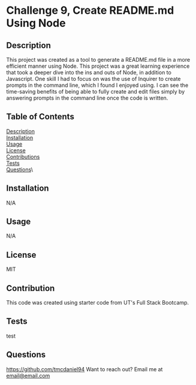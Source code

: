 # Challenge 9, Create README.md Using Node

## Description
This project was created as a tool to generate a README.md file in a more efficient manner using Node. This project was a great learning experience that took a deeper dive into the ins and outs of Node, in addition to Javascript. One skill I had to focus on was the use of Inquirer to create prompts in the command line, which I found I enjoyed using. I can see the time-saving benefits of being able to fully create and edit files simply by answering prompts in the command line once the code is written. 

## Table of Contents
[Description](#description)\
[Installation](#installation)\
[Usage](#usage)\
[License](#license)\
[Contributions](#contributions)\
[Tests](#tests)\
[Questions](#questions)\

## Installation
N/A

## Usage
N/A

## License
MIT

## Contribution
This code was created using starter code from UT's Full Stack Bootcamp.

## Tests
test

## Questions
https://github.com/tmcdaniel94
Want to reach out? Email me at email@email.com